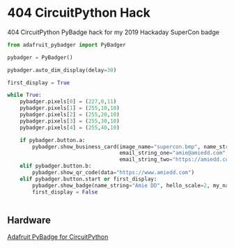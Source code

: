 # 404 CircuitPython Hack
404 CircuitPython PyBadge hack for my 2019 Hackaday SuperCon badge

```python
from adafruit_pybadger import PyBadger

pybadger = PyBadger()

pybadger.auto_dim_display(delay=30)

first_display = True

while True:
    pybadger.pixels[0] = (227,0,11)
    pybadger.pixels[1] = (255,10,10)
    pybadger.pixels[2] = (255,20,10)
    pybadger.pixels[3] = (255,30,10)
    pybadger.pixels[4] = (255,40,10)

    if pybadger.button.a:
        pybadger.show_business_card(image_name="supercon.bmp", name_string="Amie DD", name_scale=1,
                                    email_string_one="amie@amiedd.com",
                                    email_string_two="https://amiedd.com")
    elif pybadger.button.b:
        pybadger.show_qr_code(data="https://www.amiedd.com")
    elif pybadger.button.start or first_display:
        pybadger.show_badge(name_string="Amie DD", hello_scale=2, my_name_is_scale=2, name_scale=2)
        first_display = False
        
```

## Hardware
[Adafruit PyBadge for CircuitPython](https://www.adafruit.com/product/4200)
